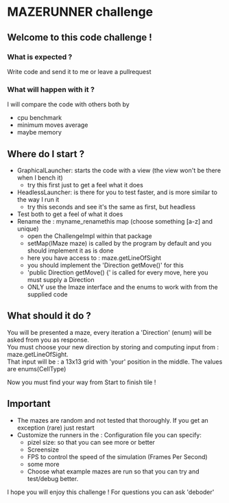 # MAZERUNNER challenge
## Welcome to this code challenge !

### What is expected ?
Write code and send it to me or leave a pullrequest

### What will happen with it ?
I will compare the code with others both by
- cpu benchmark
- minimum moves average
- maybe memory

## Where do I start ?
- GraphicalLauncher: starts the code with a view (the view won't be there when I bench it)
  - try this first just to get a feel what it does
- HeadlessLauncher: is there for you to test faster, and is more similar to the way I run it
  - try this seconds and see it's the same as first, but headless
- Test both to get a feel of what it does
- Rename the : myname_renamethis map (choose something [a-z] and unique)
  - open the ChallengeImpl within that package
  - setMap(IMaze maze) is called by the program by default and you should implement it as is done
  - here you have access to : maze.getLineOfSight
  - you should implement the 'Direction getMove()' for this
  - 'public Direction getMove() {' is called for every move, here you must supply a Direction
  - ONLY use the Imaze interface and the enums to work with from the supplied code

## What should it do ?
You will be presented a maze, every iteration a 'Direction' (enum) will be asked from you as response.  
You must choose your new direction by storing and computing input from : maze.getLineOfSight.  
That input will be : a 13x13 grid with 'your' position in the middle. The values are enums(CellType)

Now you must find your way from Start to finish tile !

## Important 
- The mazes are random and not tested that thoroughly. If you get an exception (rare) just restart
- Customize the runners in the : Configuration file you can specify:
  - pizel size: so that you can see more or better
  - Screensize
  - FPS to control the speed of the simulation (Frames Per Second)
  - some more
  - Choose what example mazes are run so that you can try and test/debug better.


I hope you will enjoy this challenge ! 
For questions you can ask 'deboder'
